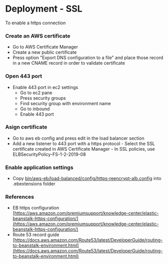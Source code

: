 # Deployment - SSL

To enable a https connection


### Create an AWS certificate

-   Go to AWS Certificate Manager
-   Create a new public certificate
-   Press option "Export DNS configuration to a file" and place those record in a new CNAME record in order to validate certificate

### Open 443 port 

-   Enable 443 port in ec2 settings
    -   Go to ec2 pane 
    -   Press security groups
    -   Find security group with environment name
    -   Go to inbound
    -   Enable 443 port

### Asign certificate

-    Go to aws eb config and press edit in the load balancer section
-    Add a new listener to 443 port with a https protocol 
    -   Select the SSL certificate created in AWS Certificate Manager
    -   In SSL policies, use ELBSecurityPolicy-FS-1-2-2019-08

### Enable application settings

-    Copy [bin/aws-eb/load-balanced/config/https-reencrypt-alb.config](./config/https-reencrypt-alb.config) into .ebextensions folder

### References

-    EB https configuration [https://aws.amazon.com/premiumsupport/knowledge-center/elastic-beanstalk-https-configuration/](https://aws.amazon.com/premiumsupport/knowledge-center/elastic-beanstalk-https-configuration/)
-    Route 53 record guide [https://docs.aws.amazon.com/Route53/latest/DeveloperGuide/routing-to-beanstalk-environment.html](https://docs.aws.amazon.com/Route53/latest/DeveloperGuide/routing-to-beanstalk-environment.html)